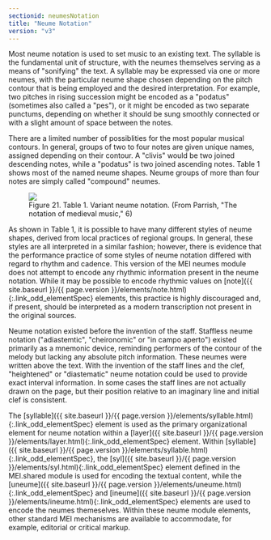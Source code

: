 ```yaml
---
sectionid: neumesNotation
title: "Neume Notation"
version: "v3"
---
```




 Most neume notation is used to set music to an existing text. The syllable is the
fundamental unit of structure, with the neumes themselves serving as a means of "sonifying"
the text. A syllable may be expressed via one or more neumes, with the particular
neume shape
chosen depending on the pitch contour that is being employed and the desired interpretation.
For example, two pitches in rising succession might be encoded as a "podatus" (sometimes
also
called a "pes"), or it might be encoded as two separate punctums, depending on whether
it
should be sung smoothly connected or with a slight amount of space between the notes.

 There are a limited number of possiblities for the most popular musical contours.
In
general, groups of two to four notes are given unique names, assigned depending on
their
contour. A "clivis" would be two joined descending notes, while a "podatus" is two
joined
ascending notes. Table 1 shows most of the named neume shapes. Neume groups of more
than four
notes are simply called "compound" neumes.

<figure class="figure"><img src="{{ site.baseurl }}/Images/modules/neumes/parrish_neumes.png" class="img-responsive"><figcaption class="figure-caption">Figure 21. Table 1. Variant neume notation. (From Parrish, "The notation of medieval music,"
      6)
   </figcaption>
</figure>
As shown in Table 1, it is possible to have many different styles of neume shapes,
derived
from local practices of regional groups. In general, these styles are all interpreted
in a
similar fashion; however, there is evidence that the performance practice of some
styles of
neume notation differed with regard to rhythm and cadence. This version of the MEI
neumes
module does not attempt to encode any rhythmic information present in the neume notation.
While it may be possible to encode rhythmic values on [note]({{ site.baseurl }}/{{ page.version }}/elements/note.html){:.link_odd_elementSpec} elements,
this practice is highly discouraged and, if present, should be interpreted as a modern
transcription not present in the original sources.

 Neume notation existed before the invention of the staff. Staffless neume notation
("adiastemtic", "cheironomic" or "in campo aperto") existed primarily as a mnemonic
device,
reminding performers of the contour of the melody but lacking any absolute pitch information.
These neumes were written above the text. With the invention of the staff lines and
the clef,
"heightened" or "diastematic" neume notation could be used to provide exact interval
information. In some cases the staff lines are not actually drawn on the page, but
their
position relative to an imaginary line and initial clef is consistent.

The [syllable]({{ site.baseurl }}/{{ page.version }}/elements/syllable.html){:.link_odd_elementSpec} element is used as the primary organizational element for
neume notation within a [layer]({{ site.baseurl }}/{{ page.version }}/elements/layer.html){:.link_odd_elementSpec} element. Within [syllable]({{ site.baseurl }}/{{ page.version }}/elements/syllable.html){:.link_odd_elementSpec}, the [syl]({{ site.baseurl }}/{{ page.version }}/elements/syl.html){:.link_odd_elementSpec} element defined in the MEI.shared module is
used for encoding the textual content, while the [uneume]({{ site.baseurl }}/{{ page.version }}/elements/uneume.html){:.link_odd_elementSpec} and [ineume]({{ site.baseurl }}/{{ page.version }}/elements/ineume.html){:.link_odd_elementSpec} elements are used to encode the neumes themeselves. Within these
neume module elements, other standard MEI mechanisms are available to accommodate,
for
example, editorial or critical markup.

